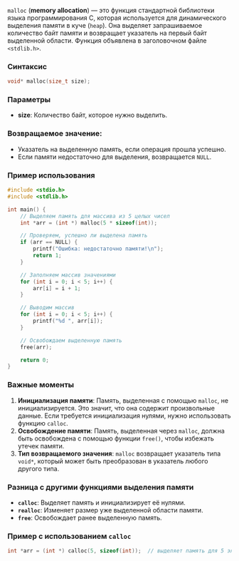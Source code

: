 `malloc` (**memory allocation**) — это функция стандартной библиотеки языка программирования C,
которая используется для динамического выделения памяти в куче (`heap`).
Она выделяет запрашиваемое количество байт памяти и возвращает указатель на первый байт выделенной области.
Функция объявлена в заголовочном файле `<stdlib.h>`.

### Синтаксис

```c
void* malloc(size_t size);
```

### Параметры
- **size**: Количество байт, которое нужно выделить.

### Возвращаемое значение:
- Указатель на выделенную память, если операция прошла успешно.
- Если памяти недостаточно для выделения, возвращается `NULL`.

### Пример использования

```c
#include <stdio.h>
#include <stdlib.h>

int main() {
    // Выделяем память для массива из 5 целых чисел
    int *arr = (int *) malloc(5 * sizeof(int));

    // Проверяем, успешно ли выделена память
    if (arr == NULL) {
        printf("Ошибка: недостаточно памяти!\n");
        return 1;
    }

    // Заполняем массив значениями
    for (int i = 0; i < 5; i++) {
        arr[i] = i + 1;
    }

    // Выводим массив
    for (int i = 0; i < 5; i++) {
        printf("%d ", arr[i]);
    }

    // Освобождаем выделенную память
    free(arr);

    return 0;
}
```

### Важные моменты
1. **Инициализация памяти**: Память, выделенная с помощью `malloc`, не инициализируется.
Это значит, что она содержит произвольные данные. Если требуется инициализация нулями, нужно использовать функцию `calloc`.
2. **Освобождение памяти**: Память, выделенная через `malloc`, должна быть освобождена с помощью функции `free()`,
чтобы избежать утечек памяти.
3. **Тип возвращаемого значения**: `malloc` возвращает указатель типа `void*`,
который может быть преобразован в указатель любого другого типа.

### Разница с другими функциями выделения памяти
- **`calloc`**: Выделяет память и инициализирует её нулями.
- **`realloc`**: Изменяет размер уже выделенной области памяти.
- **`free`**: Освобождает ранее выделенную память.

### Пример с использованием `calloc`

```c
int *arr = (int *) calloc(5, sizeof(int));  // выделяет память для 5 элементов и заполняет её нулями
```
